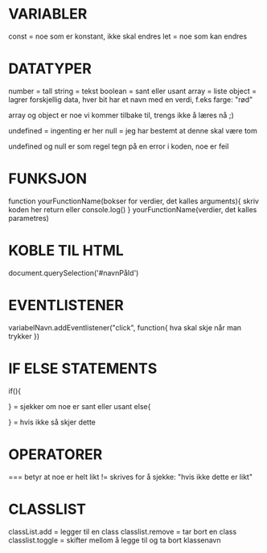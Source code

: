 # VARIABLER
const = noe som er konstant, ikke skal endres
let = noe som kan endres

# DATATYPER
number = tall
string = tekst
boolean = sant eller usant
array = liste 
object = lagrer forskjellig data, hver bit har et navn med en verdi, f.eks farge: "rød"

array og object er noe vi kommer tilbake til, trengs ikke å læres nå ;)

undefined = ingenting er her
null = jeg har bestemt at denne skal være tom

undefined og null er som regel tegn på en error i koden, noe er feil

# FUNKSJON
function yourFunctionName(bokser for verdier, det kalles arguments){
  skriv koden her
  return eller console.log()
}
yourFunctionName(verdier, det kalles parametres)

# KOBLE TIL HTML
document.querySelection('#navnPåId')

# EVENTLISTENER
variabelNavn.addEventlistener("click", function{
    hva skal skje når man trykker
})

# IF ELSE STATEMENTS
if(){

} = sjekker om noe er sant eller usant
else{

} = hvis ikke så skjer dette

# OPERATORER
=== betyr at noe er helt likt
!= skrives for å sjekke: "hvis ikke dette er likt"

# CLASSLIST
classList.add = legger til en class
classlist.remove = tar bort en class
classlist.toggle = skifter mellom å legge til og ta bort klassenavn